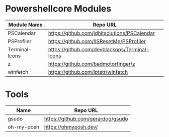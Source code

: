 # Powershellcore Modules

|    Module Name | Repo URL                                      |
|             -- | --                                            |
|     PSCalendar | https://github.com/jdhitsolutions/PSCalendar  |
|     PSProfiler | https://github.com/IISResetMe/PSProfiler      |
| Terminal-Icons | https://github.com/devblackops/Terminal-Icons |
|              z | https://github.com/badmotorfinger/z           |
|       winfetch | https://github.com/lptstr/winfetch            |



# Tools

|       Name | Repo URL                          |
|         -- | --                                |
|      gsudo | https://github.com/gerardog/gsudo |
| oh-my-posh | https://ohmyposh.dev/             |
